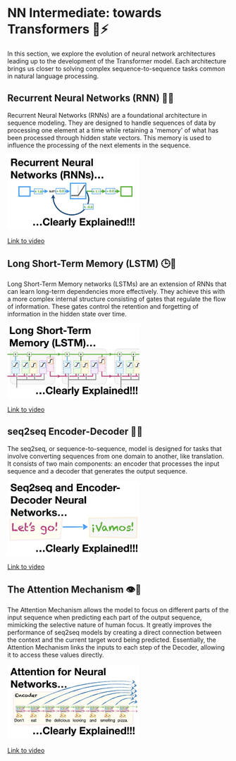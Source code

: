 # NN Intermediate: towards Transformers 🧠⚡

In this section, we explore the evolution of neural network architectures leading up to the development of the Transformer model. Each architecture brings us closer to solving complex sequence-to-sequence tasks common in natural language processing.

## Recurrent Neural Networks (RNN) 🔄🧠

Recurrent Neural Networks (RNNs) are a foundational architecture in sequence modeling. They are designed to handle sequences of data by processing one element at a time while retaining a 'memory' of what has been processed through hidden state vectors. This memory is used to influence the processing of the next elements in the sequence.

<img src="../images/AsNTP8Kwu80hd.jpg" alt="" width="300" height="auto">

[Link to video](https://www.youtube.com/watch?v=AsNTP8Kwu80)

## Long Short-Term Memory (LSTM) 🕒🧠

Long Short-Term Memory networks (LSTMs) are an extension of RNNs that can learn long-term dependencies more effectively. They achieve this with a more complex internal structure consisting of gates that regulate the flow of information. These gates control the retention and forgetting of information in the hidden state over time.

<img src="../images/YCzL96nL7j0hd.jpg" alt="" width="300" height="auto">

[Link to video](https://www.youtube.com/watch?v=YCzL96nL7j0)

## seq2seq Encoder-Decoder 🔄🔁


The seq2seq, or sequence-to-sequence, model is designed for tasks that involve converting sequences from one domain to another, like translation. It consists of two main components: an encoder that processes the input sequence and a decoder that generates the output sequence.

<img src="../images/L8HKweZIOmghd.jpg" alt="" width="300" height="auto">

[Link to video](https://www.youtube.com/watch?v=L8HKweZIOmg)



## The Attention Mechanism 👁️🎯


The Attention Mechanism allows the model to focus on different parts of the input sequence when predicting each part of the output sequence, mimicking the selective nature of human focus. It greatly improves the performance of seq2seq models by creating a direct connection between the context and the current target word being predicted. Essentially, the Attention Mechanism links the inputs to each step of the Decoder, allowing it to access these values directly.

<img src="../images/PSs6nxngL6khd.jpg" alt="" width="300" height="auto">

[Link to video](https://www.youtube.com/watch?v=PSs6nxngL6k)
